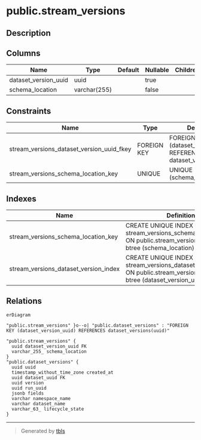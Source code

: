 # public.stream_versions

## Description

## Columns

| Name | Type | Default | Nullable | Children | Parents | Comment |
| ---- | ---- | ------- | -------- | -------- | ------- | ------- |
| dataset_version_uuid | uuid |  | true |  | [public.dataset_versions](public.dataset_versions.md) |  |
| schema_location | varchar(255) |  | false |  |  |  |

## Constraints

| Name | Type | Definition |
| ---- | ---- | ---------- |
| stream_versions_dataset_version_uuid_fkey | FOREIGN KEY | FOREIGN KEY (dataset_version_uuid) REFERENCES dataset_versions(uuid) |
| stream_versions_schema_location_key | UNIQUE | UNIQUE (schema_location) |

## Indexes

| Name | Definition |
| ---- | ---------- |
| stream_versions_schema_location_key | CREATE UNIQUE INDEX stream_versions_schema_location_key ON public.stream_versions USING btree (schema_location) |
| stream_versions_dataset_version_index | CREATE UNIQUE INDEX stream_versions_dataset_version_index ON public.stream_versions USING btree (dataset_version_uuid) |

## Relations

```mermaid
erDiagram

"public.stream_versions" }o--o| "public.dataset_versions" : "FOREIGN KEY (dataset_version_uuid) REFERENCES dataset_versions(uuid)"

"public.stream_versions" {
  uuid dataset_version_uuid FK
  varchar_255_ schema_location
}
"public.dataset_versions" {
  uuid uuid
  timestamp_without_time_zone created_at
  uuid dataset_uuid FK
  uuid version
  uuid run_uuid
  jsonb fields
  varchar namespace_name
  varchar dataset_name
  varchar_63_ lifecycle_state
}
```

---

> Generated by [tbls](https://github.com/k1LoW/tbls)
